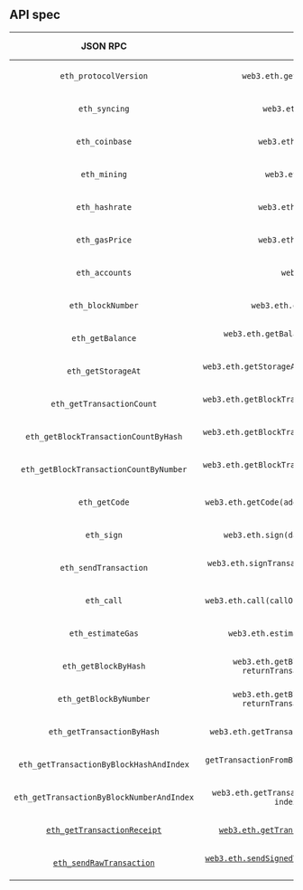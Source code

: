 ## API spec
| JSON RPC  | Web3  | protobuf  | implementation status  |
|:-:|:-:|:-:|:-:|
| `eth_protocolVersion`  | `web3.eth.getProtocolVersion([callback])`  | `GetProtocolVersion()`  | <ul><li>[ ] None</li></ul> |
| `eth_syncing`  | `web3.eth.isSyncing([callback])`  | `isSyncing()`  | <ul><li>[ ] None</li></ul> |
| `eth_coinbase`  | `web3.eth.getCoinbase([callback])`  | `GetCoinbase()`  | <ul><li>[ ] None</li></ul> |
| `eth_mining`  | `web3.eth.isMining([callback])`  | `isMining()`  | <ul><li>[ ] None</li></ul> |
| `eth_hashrate`  | `web3.eth.getHashrate([callback])`  | `GetHashrate()`  | <ul><li>[ ] None</li></ul> |
| `eth_gasPrice`  | `web3.eth.getGasPrice([callback])`  | `GetGasPrice()`  | <ul><li>[ ] None</li></ul> |
| `eth_accounts`  | `web3.eth.getAccounts()`  | `GetAccounts()`  | <ul><li>[x] None</li></ul> |
| `eth_blockNumber`  | `web3.eth.getBlockNumber([callback])`  | `GetBlockNumber()`  | <ul><li>[ ] None</li></ul> |
| `eth_getBalance`  | `web3.eth.getBalance(address [, defaultBlock] [, callback])`  | `GetBalance()`  | <ul><li>[x] None</li></ul> |
| `eth_getStorageAt`  | `web3.eth.getStorageAt(address, position [, defaultBlock] [, callback])`  | `GetStorageAt()`  | <ul><li>[ ] None</li></ul> |
| `eth_getTransactionCount`  | `web3.eth.getBlockTransactionCount(blockHashOrBlockNumber [, callback])`  | `GetBlockTransactionCount()`  | <ul><li>[ ] None</li></ul> |
| `eth_getBlockTransactionCountByHash`  | `web3.eth.getBlockTransactionCount(blockHashOrBlockNumber [, callback])`  | `GetBlockTransactionCount()`  | <ul><li>[ ] None</li></ul> |
| `eth_getBlockTransactionCountByNumber`  | `web3.eth.getBlockTransactionCount(blockHashOrBlockNumber [, callback])`  | `GetBlockTransactionCount()`  | <ul><li>[ ] None</li></ul> |
| `eth_getCode`  | `web3.eth.getCode(address [, defaultBlock] [, callback])`  | `GetCode()`  | <ul><li>[ ] None</li></ul> |
| `eth_sign`  | `web3.eth.sign(dataToSign, address [, callback])`  | `Sign()`  | <ul><li>[ ] None</li></ul> |
| `eth_sendTransaction`  | `web3.eth.signTransaction(transactionObject, address [, callback])`  | `SignTransaction()`  | <ul><li>[ ] None</li></ul> |
| `eth_call`  | `web3.eth.call(callObject [, defaultBlock] [, callback])`  | `Call()`  | <ul><li>[ ] None</li></ul> |
| `eth_estimateGas`  | `web3.eth.estimateGas(callObject [, callback])`  | `EstimateGas()`  | <ul><li>[ ] None</li></ul> |
| `eth_getBlockByHash`  | `web3.eth.getBlock(blockHashOrBlockNumber [, returnTransactionObjects] [, callback])`  | `GetBlock()`  | <ul><li>[ ] None</li></ul> |
| `eth_getBlockByNumber`  | `web3.eth.getBlock(blockHashOrBlockNumber [, returnTransactionObjects] [, callback])`  | `GetBlock()`  | <ul><li>[ ] None</li></ul> |
| `eth_getTransactionByHash`  | `web3.eth.getTransaction(transactionHash [, callback])`  | `GetTransaction()`  | <ul><li>[x] None</li></ul> |
| `eth_getTransactionByBlockHashAndIndex`  | `getTransactionFromBlock(hashStringOrNumber, indexNumber [, callback])`  | `GetTransactionFromBlock()`  | <ul><li>[ ] None</li></ul> |
| `eth_getTransactionByBlockNumberAndIndex`  | `web3.eth.getTransactionFromBlock(hashStringOrNumber, indexNumber [, callback])`  | `GetTransactionFromBlock()`  | <ul><li>[ ] None</li></ul> |
| [`eth_getTransactionReceipt`](https://github.com/ethereum/wiki/wiki/JSON-RPC#eth_gettransactionreceipt)  | [`web3.eth.getTransactionReceipt(hash [, callback])`](https://web3js.readthedocs.io/en/v1.2.0/web3-eth.html#gettransactionreceipt)  | `GetTransactionReceipt()`  | <ul><li>[ ] None</li></ul> |
| [`eth_sendRawTransaction`](https://github.com/ethereum/wiki/wiki/JSON-RPC#eth_sendrawtransaction)  | [`web3.eth.sendSignedTransaction(signedTransactionData [, callback])`](https://web3js.readthedocs.io/en/v1.2.0/web3-eth.html#sendsignedtransaction)  | `SendSignedTransaction()`  | <ul><li>[ ] None</li></ul> |

